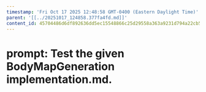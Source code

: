```yaml
---
timestamp: 'Fri Oct 17 2025 12:48:58 GMT-0400 (Eastern Daylight Time)'
parent: '[[../20251017_124858.377fa4fd.md]]'
content_id: 45704486d6df892636dd5ec15548866c25d29558a363a9231d794a22cb52a60f
---
```


# prompt: Test the given BodyMapGeneration implementation.md.
